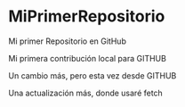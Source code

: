 # MiPrimerRepositorio
Mi primer Repositorio en GitHub

Mi primera contribución local para GITHUB

Un cambio más, pero esta vez desde GITHUB

Una actualización más, donde usaré fetch
